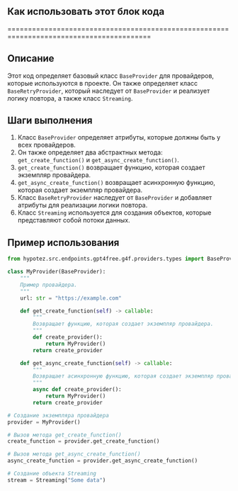 ## Как использовать этот блок кода
=========================================================================================

Описание
-------------------------
Этот код определяет базовый класс `BaseProvider` для провайдеров, которые используются в проекте. Он также определяет класс `BaseRetryProvider`, который наследует от `BaseProvider` и реализует логику повтора, а также класс `Streaming`.

Шаги выполнения
-------------------------
1. Класс `BaseProvider` определяет атрибуты, которые должны быть у всех провайдеров. 
2. Он также определяет два абстрактных метода: `get_create_function()` и `get_async_create_function()`. 
3. `get_create_function()` возвращает функцию, которая создает экземпляр провайдера.
4. `get_async_create_function()` возвращает асинхронную функцию, которая создает экземпляр провайдера.
5. Класс `BaseRetryProvider` наследует от `BaseProvider` и добавляет атрибуты для реализации логики повтора.
6. Класс `Streaming` используется для создания объектов, которые представляют собой потоки данных.

Пример использования
-------------------------

```python
from hypotez.src.endpoints.gpt4free.g4f.providers.types import BaseProvider, BaseRetryProvider, Streaming

class MyProvider(BaseProvider):
    """
    Пример провайдера.
    """
    url: str = "https://example.com"

    def get_create_function(self) -> callable:
        """
        Возвращает функцию, которая создает экземпляр провайдера.
        """
        def create_provider():
            return MyProvider()
        return create_provider

    def get_async_create_function(self) -> callable:
        """
        Возвращает асинхронную функцию, которая создает экземпляр провайдера.
        """
        async def create_provider():
            return MyProvider()
        return create_provider

# Создание экземпляра провайдера
provider = MyProvider()

# Вызов метода get_create_function()
create_function = provider.get_create_function()

# Вызов метода get_async_create_function()
async_create_function = provider.get_async_create_function()

# Создание объекта Streaming
stream = Streaming("Some data")
```
